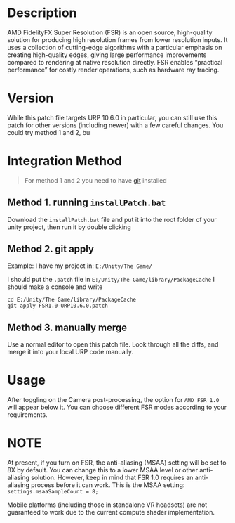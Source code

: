 # Description
AMD FidelityFX Super Resolution (FSR) is an open source, high-quality solution for producing high resolution frames from lower resolution inputs. It uses a collection of cutting-edge algorithms with a particular emphasis on creating high-quality edges, giving large performance improvements compared to rendering at native resolution directly.  FSR enables “practical performance” for costly render operations, such as hardware ray tracing.

# Version
While this patch file targets URP 10.6.0 in particular, you can still use this patch for other versions (including newer) with a few careful changes. You could try method 1 and 2, bu

# Integration Method

> For method 1 and 2 you need to have [git](https://git-scm.com/downloads) installed

## Method 1. running `installPatch.bat`

Download the `installPatch.bat` file and put it into the root folder of your unity project, then run it by double clicking

## Method 2. git apply
Example:
I have my project in:
`E:/Unity/The Game/`

I should put the `.patch` file in `E:/Unity/The Game/library/PackageCache`
I should make a console and write
```
cd E:/Unity/The Game/library/PackageCache
git apply FSR1.0-URP10.6.0.patch
```

## Method 3. manually merge
Use a normal editor to open this patch file. Look through all the diffs, and merge it into your local URP code manually.

# Usage
After toggling on the Camera post-processing, the option for `AMD FSR 1.0` will appear below it. You can choose different FSR modes according to your requirements.

# NOTE
At present, if you turn on FSR, the anti-aliasing (MSAA) setting will be set to 8X by default. You can change this to a lower MSAA level or other anti-aliasing solution. However, keep in mind that FSR 1.0 requires an anti-aliasing process before it can work. This is the MSAA setting: `settings.msaaSampleCount = 8;`

Mobile platforms (including those in standalone VR headsets) are not guaranteed to work due to the current compute shader implementation.

